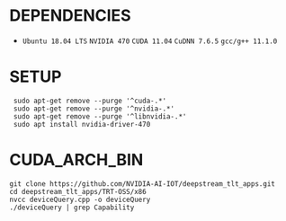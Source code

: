 # DEPENDENCIES
*
    `Ubuntu 18.04 LTS`
    `NVIDIA 470`
    `CUDA 11.04`
    `CuDNN 7.6.5`
    `gcc/g++ 11.1.0`
# SETUP
```
 sudo apt-get remove --purge '^cuda-.*'
 sudo apt-get remove --purge '^nvidia-.*'
 sudo apt-get remove --purge '^libnvidia-.*'
 sudo apt install nvidia-driver-470
```
# CUDA_ARCH_BIN
```
git clone https://github.com/NVIDIA-AI-IOT/deepstream_tlt_apps.git
cd deepstream_tlt_apps/TRT-OSS/x86
nvcc deviceQuery.cpp -o deviceQuery
./deviceQuery | grep Capability
```
